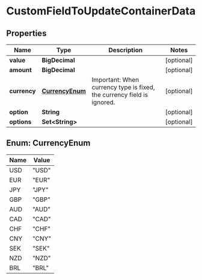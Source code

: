 

# CustomFieldToUpdateContainerData


## Properties

| Name | Type | Description | Notes |
|------------ | ------------- | ------------- | -------------|
|**value** | **BigDecimal** |  |  [optional] |
|**amount** | **BigDecimal** |  |  [optional] |
|**currency** | [**CurrencyEnum**](#CurrencyEnum) | Important: When currency type is fixed, the currency field is ignored.  |  [optional] |
|**option** | **String** |  |  [optional] |
|**options** | **Set&lt;String&gt;** |  |  [optional] |



## Enum: CurrencyEnum

| Name | Value |
|---- | -----|
| USD | &quot;USD&quot; |
| EUR | &quot;EUR&quot; |
| JPY | &quot;JPY&quot; |
| GBP | &quot;GBP&quot; |
| AUD | &quot;AUD&quot; |
| CAD | &quot;CAD&quot; |
| CHF | &quot;CHF&quot; |
| CNY | &quot;CNY&quot; |
| SEK | &quot;SEK&quot; |
| NZD | &quot;NZD&quot; |
| BRL | &quot;BRL&quot; |



